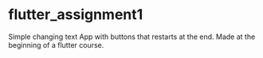 # flutter_assignment1

Simple changing text App with buttons that restarts at the end. Made at the beginning of a flutter course. 
